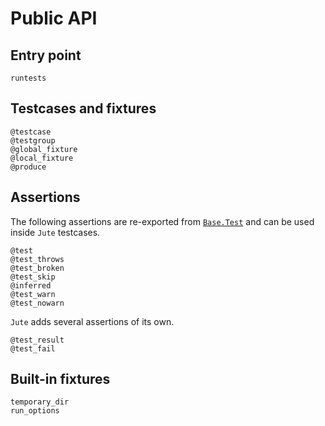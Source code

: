 # Public API


## Entry point

```@docs
runtests
```


## Testcases and fixtures

```@docs
@testcase
@testgroup
@global_fixture
@local_fixture
@produce
```


## Assertions

The following assertions are re-exported from [`Base.Test`](https://docs.julialang.org/en/stable/stdlib/test/) and can be used inside `Jute` testcases.

```@docs
@test
@test_throws
@test_broken
@test_skip
@inferred
@test_warn
@test_nowarn
```

`Jute` adds several assertions of its own.

```@docs
@test_result
@test_fail
```


## Built-in fixtures

```@docs
temporary_dir
run_options
```
